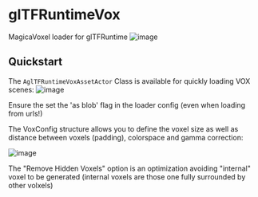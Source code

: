 # glTFRuntimeVox
MagicaVoxel loader for glTFRuntime
![image](https://github.com/rdeioris/glTFRuntimeVox/assets/2234592/94ac53f9-32c6-49e2-b9cd-2df35ea57592)

## Quickstart

The ```AglTFRuntimeVoxAssetActor``` Class is available for quickly loading VOX scenes:
![image](https://github.com/rdeioris/glTFRuntimeVox/assets/2234592/566de179-4b67-449f-b07c-7c257629a7ee)

Ensure the set the 'as blob' flag in the loader config (even when loading from urls!)

The VoxConfig structure allows you to define the voxel size as well as distance between voxels (padding), colorspace and gamma correction:

![image](https://github.com/rdeioris/glTFRuntimeVox/assets/2234592/7c3b6082-2816-42eb-8a58-1d4eb8212525)

The "Remove Hidden Voxels" option is an optimization avoiding "internal" voxel to be generated (internal voxels are those one fully surrounded by other volxels)


